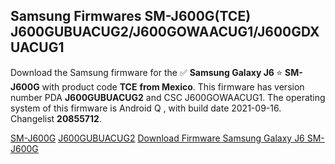 <h2>Samsung Firmwares SM-J600G(TCE) J600GUBUACUG2/J600GOWAACUG1/J600GDXUACUG1</h2>
Download the Samsung firmware for the ✅ <strong>Samsung Galaxy J6 </strong> ⭐ <strong>SM-J600G</strong> with product code <strong>TCE</strong> <strong> from Mexico</strong>. This firmware has version number PDA <strong>J600GUBUACUG2</strong> and CSC J600GOWAACUG1. The operating system of this firmware is Android Q , with build date 2021-09-16. Changelist <strong>20855712</strong>.


[SM-J600G](https://samfirm.shop/samsung/model/SM-J600G)
[J600GUBUACUG2](https://samfirm.shop/samsung/pda/J600GUBUACUG2)
[Download Firmware Samsung Galaxy J6 SM-J600G](https://samfirm.shop/samsung/firmware/457425)
